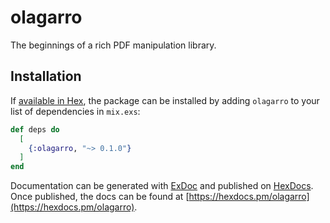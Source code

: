 # olagarro

The beginnings of a rich PDF manipulation library.

## Installation

If [available in Hex](https://hex.pm/docs/publish), the package can be installed
by adding `olagarro` to your list of dependencies in `mix.exs`:

```elixir
def deps do
  [
    {:olagarro, "~> 0.1.0"}
  ]
end
```

Documentation can be generated with [ExDoc](https://github.com/elixir-lang/ex_doc)
and published on [HexDocs](https://hexdocs.pm). Once published, the docs can
be found at [https://hexdocs.pm/olagarro](https://hexdocs.pm/olagarro).
